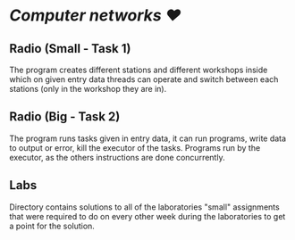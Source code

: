 # ***Computer networks ❤***

## Radio (Small - Task 1)

The program creates different stations and different workshops inside which on given entry data threads can operate and switch between each stations (only in the workshop they are in).

## Radio (Big - Task 2)

The program runs tasks given in entry data, it can run programs, write data to output or error, kill the executor of the tasks. Programs run by the executor, as the others instructions are done concurrently. 

## Labs

Directory contains solutions to all of the laboratories "small" assignments that were required to do on every other week during the laboratories to get a point for the solution.
